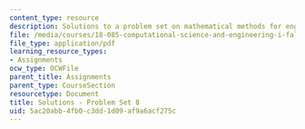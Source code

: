 ```yaml
---
content_type: resource
description: Solutions to a problem set on mathematical methods for engineers.
file: /media/courses/18-085-computational-science-and-engineering-i-fall-2008/5ac20abb4fb0c3dd1d09af9a6acf275c_pset8.pdf
file_type: application/pdf
learning_resource_types:
- Assignments
ocw_type: OCWFile
parent_title: Assignments
parent_type: CourseSection
resourcetype: Document
title: Solutions - Problem Set 8
uid: 5ac20abb-4fb0-c3dd-1d09-af9a6acf275c
---
```

